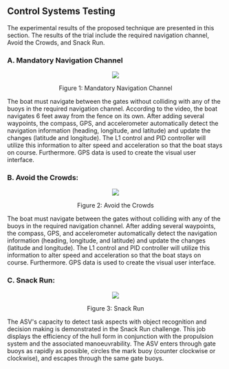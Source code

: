 <h2>Control Systems Testing</h2>
The experimental results of the proposed technique are
presented in this section. The results of the trial include the
required navigation channel, Avoid the Crowds, and Snack Run.
<h3>A. Mandatory Navigation Channel</h3>
<div align="center">
    <img src="https://user-images.githubusercontent.com/109530150/230294151-296c3274-3cd4-4cf8-a5a8-7d0c52cbb035.png">
  <p>Figure 1: Mandatory Navigation Channel</p>
</div>
The boat must navigate between the gates without colliding with any of the buoys in the required navigation channel. According to
the video, the boat navigates 6 feet away from the fence on its own. After adding several waypoints, the compass, GPS, and accelerometer automatically detect the navigation information
(heading, longitude, and latitude) and update the changes (latitude and longitude). The L1 control and PID controller will utilize this
information to alter speed and acceleration so that the boat stays on course. Furthermore. GPS data is used to create the visual user
interface.
<h3>B. Avoid the Crowds:</h3>
<div align="center">
    <img src="https://user-images.githubusercontent.com/109530150/230294946-337ede08-a193-4d7f-8615-b8172fb51106.png">
  <p>Figure 2: Avoid the Crowds</p>
</div>
The boat must navigate between the gates without colliding with
any of the buoys in the required navigation channel. After adding
several waypoints, the compass, GPS, and accelerometer
automatically detect the navigation information (heading,
longitude, and latitude) and update the changes (latitude and
longitude). The L1 control and PID controller will utilize this
information to alter speed and acceleration so that the boat stays
on course. Furthermore. GPS data is used to create the visual user
interface.
<h3>C. Snack Run:</h3>
<div align="center">
    <img src="https://user-images.githubusercontent.com/109530150/230295377-17f26553-9b93-4754-81dd-48718e47cfc2.png">
  <p>Figure 3: Snack Run</p>
</div>
The ASV's capacity to detect task aspects with object recognition
and decision making is demonstrated in the Snack Run challenge.
This job displays the efficiency of the hull form in conjunction
with the propulsion system and the associated manoeuvrability.
The ASV enters through gate buoys as rapidly as possible, circles
the mark buoy (counter clockwise or clockwise), and escapes
through the same gate buoys.
